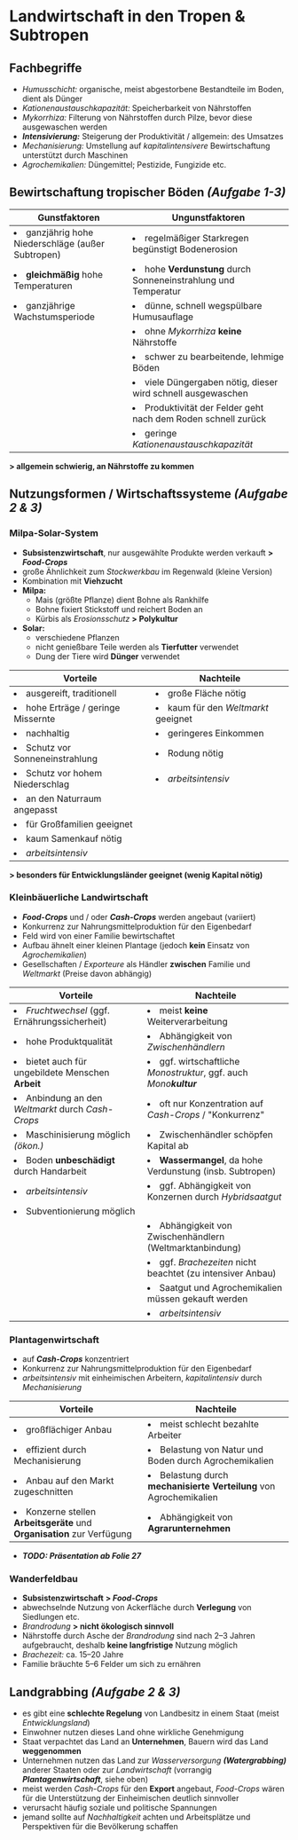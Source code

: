 # Landwirtschaft in den Tropen & Subtropen

## Fachbegriffe

- *Humusschicht:* organische, meist abgestorbene Bestandteile im Boden, dient als Dünger
- *Kationenaustauschkapazität:* Speicherbarkeit von Nährstoffen
- *Mykorrhiza:* Filterung von Nährstoffen durch Pilze, bevor diese ausgewaschen werden
- ***Intensivierung:*** Steigerung der Produktivität / allgemein: des Umsatzes
- *Mechanisierung:* Umstellung auf *kapitalintensivere* Bewirtschaftung unterstützt durch Maschinen
- *Agrochemikalien:* Düngemittel; Pestizide, Fungizide etc.

## Bewirtschaftung tropischer Böden *(Aufgabe 1-3)*

Gunstfaktoren | Ungunstfaktoren
--- | ---
<li>ganzjährig hohe Niederschläge (außer Subtropen)</li> | <li>regelmäßiger Starkregen begünstigt Bodenerosion</li>
<li>**gleichmäßig** hohe Temperaturen</li> | <li>hohe **Verdunstung** durch Sonneneinstrahlung und Temperatur</li>
<li>ganzjährige Wachstumsperiode</li> | <li>dünne, schnell wegspülbare Humusauflage</li>
| | <li>ohne *Mykorrhiza* **keine** Nährstoffe</li>
| | <li>schwer zu bearbeitende, lehmige Böden</li>
| | <li>viele Düngergaben nötig, dieser wird schnell ausgewaschen</li>
| | <li>Produktivität der Felder geht nach dem Roden schnell zurück</li>
| | <li>geringe *Kationenaustauschkapazität*</li>

**> allgemein schwierig, an Nährstoffe zu kommen**

## Nutzungsformen / Wirtschaftssysteme *(Aufgabe 2 & 3)*

### Milpa-Solar-System
- **Subsistenzwirtschaft**, nur ausgewählte Produkte werden verkauft **> *Food-Crops***
- große Ähnlichkeit zum *Stockwerkbau* im Regenwald (kleine Version)
- Kombination mit **Viehzucht**
- **Milpa:**
	- Mais (größte Pflanze) dient Bohne als Rankhilfe
	- Bohne fixiert Stickstoff und reichert Boden an
	- Kürbis als *Erosionsschutz* **> Polykultur**
- **Solar:**
	- verschiedene Pflanzen
	- nicht genießbare Teile werden als **Tierfutter** verwendet
	- Dung der Tiere wird **Dünger** verwendet

Vorteile | Nachteile
--- | ---
<li>ausgereift, traditionell</li> | <li>große Fläche nötig</li>
<li>hohe Erträge / geringe Missernte</li> | <li>kaum für den *Weltmarkt* geeignet</li>
<li>nachhaltig</li> | <li>geringeres Einkommen</li>
<li>Schutz vor Sonneneinstrahlung</li> | <li>Rodung nötig</li>
<li>Schutz vor hohem Niederschlag</li> | <li>*arbeitsintensiv*</li>
<li>an den Naturraum angepasst</li> |
<li>für Großfamilien geeignet</li> |
<li>kaum Samenkauf nötig</li> |
<li>*arbeitsintensiv*</li> |

**> besonders für Entwicklungsländer geeignet (wenig Kapital nötig)**

### Kleinbäuerliche Landwirtschaft
- ***Food-Crops*** und / oder ***Cash-Crops*** werden angebaut (variiert)
- Konkurrenz zur Nahrungsmittelproduktion für den Eigenbedarf
- Feld wird von einer Familie bewirtschaftet
- Aufbau ähnelt einer kleinen Plantage (jedoch **kein** Einsatz von *Agrochemikalien*)
- Gesellschaften / *Exporteure* als Händler **zwischen** Familie und *Weltmarkt* (Preise davon abhängig)

Vorteile | Nachteile
--- | ---
<li>*Fruchtwechsel* (ggf. Ernährungssicherheit)</li>| <li>meist **keine** Weiterverarbeitung</li>
<li>hohe Produktqualität</li> | <li>Abhängigkeit von *Zwischenhändlern*</li>
<li>bietet auch für ungebildete Menschen **Arbeit**</li> | <li>ggf. wirtschaftliche *Monostruktur*, ggf. auch *Mono**kultur***</li>
<li>Anbindung an den *Weltmarkt* durch *Cash-Crops*</li> | <li>oft nur Konzentration auf *Cash-Crops* / "Konkurrenz"</li>
<li>Maschinisierung möglich *(ökon.)*</li> | <li>Zwischenhändler schöpfen Kapital ab</li>
<li>Boden **unbeschädigt** durch Handarbeit</li> | <li>**Wassermangel**, da hohe Verdunstung (insb. Subtropen)</li>
<li>*arbeitsintensiv*</li> | <li>ggf. Abhängigkeit von Konzernen durch *Hybridsaatgut*</li>
<li>Subventionierung möglich</li> | | <li>häufig **Kinderarbeit**</li>
| | <li>Abhängigkeit von Zwischenhändlern (Weltmarktanbindung)</li>
| | <li>ggf. *Brachezeiten* nicht beachtet (zu intensiver Anbau)</li>
| | <li>Saatgut und Agrochemikalien müssen gekauft werden</li>
| | <li>*arbeitsintensiv*</li>

### Plantagenwirtschaft
- auf ***Cash-Crops*** konzentriert
- Konkurrenz zur Nahrungsmittelproduktion für den Eigenbedarf
- *arbeitsintensiv* mit einheimischen Arbeitern, *kapitalintensiv* durch *Mechanisierung*

Vorteile | Nachteile
--- | ---
<li>großflächiger Anbau</li> | <li>meist schlecht bezahlte Arbeiter</li>
<li>effizient durch Mechanisierung</li> | <li>Belastung von Natur und Boden durch Agrochemikalien</li>
<li>Anbau auf den Markt zugeschnitten</li> | <li>Belastung durch **mechanisierte Verteilung** von Agrochemikalien</li>
<li>Konzerne stellen **Arbeitsgeräte** und **Organisation** zur Verfügung</li> | <li>Abhängigkeit von **Agrarunternehmen**</li>



- ***TODO: Präsentation ab Folie 27***

### Wanderfeldbau
- **Subsistenzwirtschaft** **> *Food-Crops***
- abwechselnde Nutzung von Ackerfläche durch **Verlegung** von Siedlungen etc.
- *Brandrodung* **> nicht ökologisch sinnvoll**
- Nährstoffe durch Asche der *Brandrodung* sind nach 2–3 Jahren aufgebraucht, deshalb **keine langfristige** Nutzung möglich
- *Brachezeit:* ca. 15–20 Jahre
- Familie bräuchte 5–6 Felder um sich zu ernähren

## Landgrabbing *(Aufgabe 2 & 3)*

- es gibt eine **schlechte Regelung** von Landbesitz in einem Staat (meist *Entwicklungsland*)
- Einwohner nutzen dieses Land ohne wirkliche Genehmigung
- Staat verpachtet das Land an **Unternehmen**, Bauern wird das Land **weggenommen**
- Unternehmen nutzen das Land zur *Wasserversorgung* ***(Watergrabbing)*** anderer Staaten oder zur *Landwirtschaft* (vorrangig ***Plantagenwirtschaft***, siehe oben)
- meist werden *Cash-Crops* für den **Export** angebaut, *Food-Crops* wären für die Unterstützung der Einheimischen deutlich sinnvoller
- verursacht häufig soziale und politische Spannungen
- jemand sollte auf *Nachhaltigkeit* achten und Arbeitsplätze und Perspektiven für die Bevölkerung schaffen

<!--stackedit_data:
eyJoaXN0b3J5IjpbNTA4MTI1NTU0LC00NjUwNzQ4OTYsNjYyMD
AxNDcyLC0xMjQ0MTEwODQ0LDE3NTQ5NTg2ODQsMTA4NDU0MjQz
OSwxMTI4MTU5MzI4LDE1OTU2NDYyMTcsNDAwMjkzNjQzLC0xMD
Y0MDY0ODAyLDM3NTg5MzI0NywtMTk5MTg5OTc0Nyw4NzkyNDk2
NjUsLTE0MDU4Nzc4MjMsMTQ2MjY1OTI2NSwtOTUzNzk1NTUwLD
MxMjY2MDU2NSwtMjA1OTQ5NzUxOSwxMzgzMjIwODY3XX0=
-->